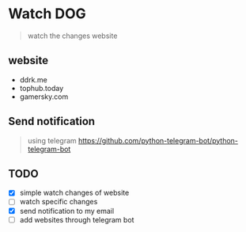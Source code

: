 # Watch DOG

> watch the changes website

## website

- ddrk.me
- tophub.today
- gamersky.com

## Send notification

> using telegram
> https://github.com/python-telegram-bot/python-telegram-bot

## TODO

-[x] simple watch changes of website
-[ ]  watch specific changes
-[x] send notification to my email
-[ ] add websites through telegram bot
